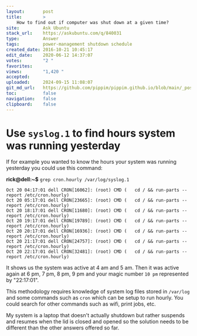 ```yaml
---
layout:       post
title:        >
    How to find out if computer was shut down at a given time?
site:         Ask Ubuntu
stack_url:    https://askubuntu.com/q/840031
type:         Answer
tags:         power-management shutdown schedule
created_date: 2016-10-21 10:45:17
edit_date:    2020-06-12 14:37:07
votes:        "2 "
favorites:    
views:        "1,420 "
accepted:     
uploaded:     2024-09-15 11:08:07
git_md_url:   https://github.com/pippim/pippim.github.io/blob/main/_posts/2016/2016-10-21-How-to-find-out-if-computer-was-shut-down-at-a-given-time_.md
toc:          false
navigation:   false
clipboard:    false
---
```


# Use `syslog.1` to find hours system was running yesterday

If for example you wanted to know the hours your system was running yesterday you could use this command:

**rick@dell:~$** `grep cron.hourly /var/log/syslog.1`

``` 
Oct 20 04:17:01 dell CRON[16062]: (root) CMD (   cd / && run-parts --report /etc/cron.hourly)
Oct 20 05:17:01 dell CRON[23665]: (root) CMD (   cd / && run-parts --report /etc/cron.hourly)
Oct 20 18:17:01 dell CRON[11680]: (root) CMD (   cd / && run-parts --report /etc/cron.hourly)
Oct 20 19:17:01 dell CRON[19789]: (root) CMD (   cd / && run-parts --report /etc/cron.hourly)
Oct 20 20:17:01 dell CRON[16936]: (root) CMD (   cd / && run-parts --report /etc/cron.hourly)
Oct 20 21:17:01 dell CRON[24757]: (root) CMD (   cd / && run-parts --report /etc/cron.hourly)
Oct 20 22:17:01 dell CRON[32481]: (root) CMD (   cd / && run-parts --report /etc/cron.hourly)
```

It shows us the system was active at 4 am and 5 am. Then it was active again at 6 pm, 7 pm, 8 pm, 9 pm and your magic number `10 pm` represented by "22:17:01".

This methodology requires knowledge of system log files stored in `/var/log` and some commands such as `cron` which can be setup to run hourly. You could search for other commands such as wifi, print jobs, etc.

My system is a laptop that doesn't actually shutdown but rather suspends and resumes when the lid is closed and opened so the solution needs to be different than the other answers offered so far.

